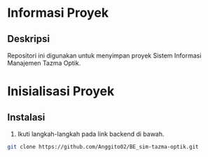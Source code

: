 # Informasi Proyek

## Deskripsi
Repositori ini digunakan untuk menyimpan proyek Sistem Informasi Manajemen Tazma Optik.

# Inisialisasi Proyek

## Instalasi
1. Ikuti langkah-langkah pada link backend di bawah.
```bash
git clone https://github.com/Anggito02/BE_sim-tazma-optik.git
```
